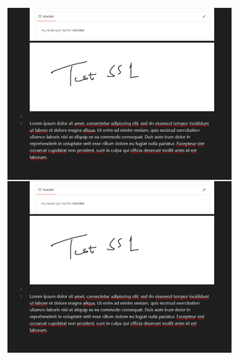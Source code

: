 

![](../../../attachments/Pasted%20image%2020241231140919.png)![](attachments/Pasted%20image%2020241231140919.png)